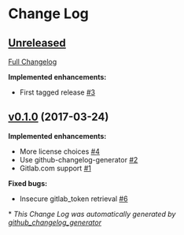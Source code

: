 # Change Log

## [Unreleased](https://github.com/webevllc/cookiecutter-git/tree/HEAD)

[Full Changelog](https://github.com/webevllc/cookiecutter-git/compare/v0.1.0...HEAD)

**Implemented enhancements:**

- First tagged release [\#3](https://github.com/webevllc/cookiecutter-git/issues/3)

## [v0.1.0](https://github.com/webevllc/cookiecutter-git/tree/v0.1.0) (2017-03-24)
**Implemented enhancements:**

- More license choices [\#4](https://github.com/webevllc/cookiecutter-git/issues/4)
- Use github-changelog-generator [\#2](https://github.com/webevllc/cookiecutter-git/issues/2)
- Gitlab.com support [\#1](https://github.com/webevllc/cookiecutter-git/issues/1)

**Fixed bugs:**

- Insecure gitlab\_token retrieval [\#6](https://github.com/webevllc/cookiecutter-git/issues/6)



\* *This Change Log was automatically generated by [github_changelog_generator](https://github.com/skywinder/Github-Changelog-Generator)*